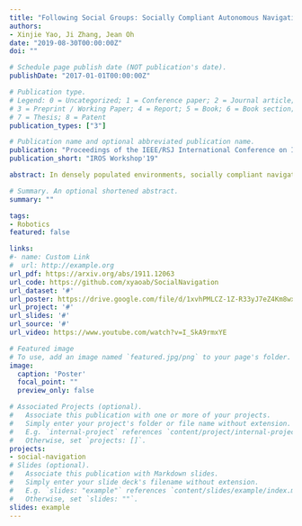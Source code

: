 ```yaml
---
title: "Following Social Groups: Socially Compliant Autonomous Navigation in Dense Crowds"
authors:
- Xinjie Yao, Ji Zhang, Jean Oh
date: "2019-08-30T00:00:00Z"
doi: ""

# Schedule page publish date (NOT publication's date).
publishDate: "2017-01-01T00:00:00Z"

# Publication type.
# Legend: 0 = Uncategorized; 1 = Conference paper; 2 = Journal article;
# 3 = Preprint / Working Paper; 4 = Report; 5 = Book; 6 = Book section;
# 7 = Thesis; 8 = Patent
publication_types: ["3"]

# Publication name and optional abbreviated publication name.
publication: "Proceedings of the IEEE/RSJ International Conference on Intelligent Robots and Systems (IROS) Workshop Towards Cognitive Vehicles, 2019"
publication_short: "IROS Workshop'19"

abstract: In densely populated environments, socially compliant navigation is critical for autonomous robots as driving close to people is unavoidable. This manner of social navigation is challenging given the constraints of human comfort and social rules. Traditional methods based on hand-craft cost functions to achieve this task have difficulties to operate in the complex real world. Other learning-based approaches fail to address the naturalness aspect from the perspective of collective formation behaviors. We present an autonomous navigation system capa- ble of operating in dense crowds and utilizing information of social groups. The underlying system incorporates a deep neural network to track social groups and join the flow of a social group in facilitating the navigation. A collision avoidance layer in the system further ensures navigation safety. In experiments, our method generates socially compliant behaviors as state-of- the-art methods. More importantly, the system is capable of navigating safely in a densely populated area (10+ people in a 10 m × 20 m area) following crowd flows to reach the goal. 

# Summary. An optional shortened abstract.
summary: ""

tags:
- Robotics
featured: false

links:
#- name: Custom Link
#  url: http://example.org
url_pdf: https://arxiv.org/abs/1911.12063
url_code: https://github.com/xyaoab/SocialNavigation
url_dataset: '#'
url_poster: https://drive.google.com/file/d/1xvhPMLCZ-1Z-R33yJ7eZ4Km8wxILQrX1/view?usp=sharing
url_project: '#'
url_slides: '#'
url_source: '#'
url_video: https://www.youtube.com/watch?v=I_SkA9rmxYE

# Featured image
# To use, add an image named `featured.jpg/png` to your page's folder. 
image:
  caption: 'Poster'
  focal_point: ""
  preview_only: false

# Associated Projects (optional).
#   Associate this publication with one or more of your projects.
#   Simply enter your project's folder or file name without extension.
#   E.g. `internal-project` references `content/project/internal-project/index.md`.
#   Otherwise, set `projects: []`.
projects:
- social-navigation
# Slides (optional).
#   Associate this publication with Markdown slides.
#   Simply enter your slide deck's filename without extension.
#   E.g. `slides: "example"` references `content/slides/example/index.md`.
#   Otherwise, set `slides: ""`.
slides: example
---
```


  